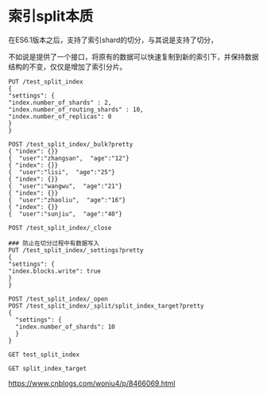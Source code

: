 # 索引split本质

在ES6.1版本之后，支持了索引shard的切分，与其说是支持了切分，

不如说是提供了一个接口，将原有的数据可以快速复制到新的索引下，并保持数据结构的不变，仅仅是增加了索引分片。


```
PUT /test_split_index
{
"settings": {
"index.number_of_shards" : 2,
"index.number_of_routing_shards" : 10,
"index.number_of_replicas": 0
}
}

POST /test_split_index/_bulk?pretty
{ "index": {}}
{  "user":"zhangsan",  "age":"12"}
{ "index": {}}
{  "user":"lisi",  "age":"25"}
{ "index": {}}
{  "user":"wangwu",  "age":"21"}
{ "index": {}}
{  "user":"zhaoliu",  "age":"16"}
{ "index": {}}
{  "user":"sunjiu",  "age":"40"}

POST /test_split_index/_close

### 防止在切分过程中有数据写入
PUT /test_split_index/_settings?pretty
{
"settings": {
"index.blocks.write": true 
}
}

POST /test_split_index/_open
POST /test_split_index/_split/split_index_target?pretty
{
  "settings": {
  "index.number_of_shards": 10
  }
}

GET test_split_index

GET split_index_target
```

https://www.cnblogs.com/woniu4/p/8466069.html

